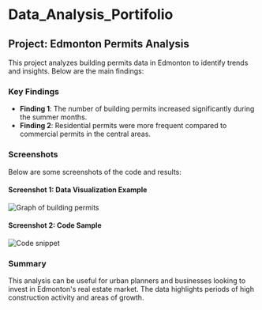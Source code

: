 # Data_Analysis_Portifolio

## Project: Edmonton Permits Analysis
This project analyzes building permits data in Edmonton to identify trends and insights. Below are the main findings:

### Key Findings
- **Finding 1**: The number of building permits increased significantly during the summer months.
- **Finding 2**: Residential permits were more frequent compared to commercial permits in the central areas.

### Screenshots
Below are some screenshots of the code and results:

#### Screenshot 1: Data Visualization Example
![Graph of building permits](images/permits_chart.png)

#### Screenshot 2: Code Sample
![Code snippet](images/code_snippet.png)

### Summary
This analysis can be useful for urban planners and businesses looking to invest in Edmonton's real estate market. The data highlights periods of high construction activity and areas of growth.
